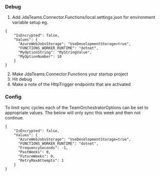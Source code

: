 ﻿### Debug
1. Add JdaTeams.Connector.Functions/local.settings.json for environment variable setup eg.
```
{
    "IsEncrypted": false,
    "Values": {
      "AzureWebJobsStorage": "UseDevelopmentStorage=true",
      "FUNCTIONS_WORKER_RUNTIME": "dotnet",
      "MyOptionString": "MyStringValue",
      "MyOptionNumber": 10
    }
}
```
2. Make JdaTeams.Connector.Functions your startup project
3. Hit debug
4. Make a note of the HttpTrigger endpoints that are activated

### Config

To limit sync cycles each of the TeamOrchestratorOptions can be set to appropriate values. The below will only sync this week and then not continue.
```
{
    "IsEncrypted": false,
    "Values": {
      "AzureWebJobsStorage": "UseDevelopmentStorage=true",
      "FUNCTIONS_WORKER_RUNTIME": "dotnet",
      "FrequencySeconds": -1,
      "PastWeeks": 0,
      "FutureWeeks": 0,
      "RetryMaxAttempts": 1
    }
}
```